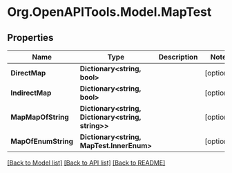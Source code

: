 # Org.OpenAPITools.Model.MapTest

## Properties

Name | Type | Description | Notes
------------ | ------------- | ------------- | -------------
**DirectMap** | **Dictionary&lt;string, bool&gt;** |  | [optional] 
**IndirectMap** | **Dictionary&lt;string, bool&gt;** |  | [optional] 
**MapMapOfString** | **Dictionary&lt;string, Dictionary&lt;string, string&gt;&gt;** |  | [optional] 
**MapOfEnumString** | **Dictionary&lt;string, MapTest.InnerEnum&gt;** |  | [optional] 

[[Back to Model list]](../README.md#documentation-for-models) [[Back to API list]](../README.md#documentation-for-api-endpoints) [[Back to README]](../README.md)

